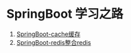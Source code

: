 #  SpringBoot 学习之路

<ol>
  <li><a href="https://cgl-dong.github.io/SpringBoot/SpringBoot-cache.html">SpringBoot-cache缓存</a></li>
  <li><a href="https://cgl-dong.github.io/SpringBoot/SpringBoot-redis.html">SpringBoot-redis整合redis</a></li>

</ol>
